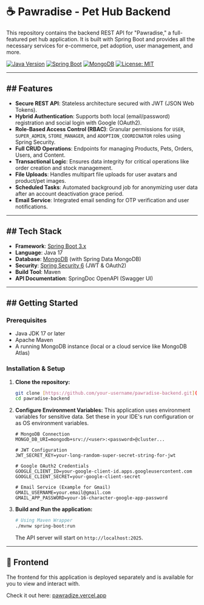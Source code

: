 # ☕ Pawradise - Pet Hub Backend

This repository contains the backend REST API for "Pawradise," a full-featured pet hub application. It is built with Spring Boot and provides all the necessary services for e-commerce, pet adoption, user management, and more.

[![Java Version](https://img.shields.io/badge/java-17-orange.svg)](https://www.oracle.com/java/)
[![Spring Boot](https://img.shields.io/badge/Spring%20Boot-3.x-brightgreen.svg)](https://spring.io/projects/spring-boot)
[![MongoDB](https://img.shields.io/badge/database-MongoDB-green.svg)](https://www.mongodb.com/)
[![License: MIT](https://img.shields.io/badge/License-MIT-yellow.svg)](https://opensource.org/licenses/MIT)

---
## ## Features

* **Secure REST API**: Stateless architecture secured with JWT (JSON Web Tokens).
* **Hybrid Authentication**: Supports both local (email/password) registration and social login with Google (OAuth2).
* **Role-Based Access Control (RBAC)**: Granular permissions for `USER`, `SUPER_ADMIN`, `STORE_MANAGER`, and `ADOPTION_COORDINATOR` roles using Spring Security.
* **Full CRUD Operations**: Endpoints for managing Products, Pets, Orders, Users, and Content.
* **Transactional Logic**: Ensures data integrity for critical operations like order creation and stock management.
* **File Uploads**: Handles multipart file uploads for user avatars and product/pet images.
* **Scheduled Tasks**: Automated background job for anonymizing user data after an account deactivation grace period.
* **Email Service**: Integrated email sending for OTP verification and user notifications.

---
## ## Tech Stack

* **Framework**: [Spring Boot 3.x](https://spring.io/)
* **Language**: Java 17
* **Database**: [MongoDB](https://www.mongodb.com/) (with Spring Data MongoDB)
* **Security**: [Spring Security 6](https://spring.io/projects/spring-security) (JWT & OAuth2)
* **Build Tool**: Maven
* **API Documentation**: SpringDoc OpenAPI (Swagger UI)

---
## ## Getting Started

### **Prerequisites**

* Java JDK 17 or later
* Apache Maven
* A running MongoDB instance (local or a cloud service like MongoDB Atlas)

### **Installation & Setup**

1.  **Clone the repository:**
    ```bash
    git clone [https://github.com/your-username/pawradise-backend.git](https://github.com/your-username/pawradise-backend.git)
    cd pawradise-backend
    ```

2.  **Configure Environment Variables:**
    This application uses environment variables for sensitive data. Set these in your IDE's run configuration or as OS environment variables.

    ```
    # MongoDB Connection
    MONGO_DB_URI=mongodb+srv://<user>:<password>@cluster...

    # JWT Configuration
    JWT_SECRET_KEY=your-long-random-super-secret-string-for-jwt

    # Google OAuth2 Credentials
    GOOGLE_CLIENT_ID=your-google-client-id.apps.googleusercontent.com
    GOOGLE_CLIENT_SECRET=your-google-client-secret

    # Email Service (Example for Gmail)
    GMAIL_USERNAME=your.email@gmail.com
    GMAIL_APP_PASSWORD=your-16-character-google-app-password
    ```

3.  **Build and Run the application:**
    ```bash
    # Using Maven Wrapper
    ./mvnw spring-boot:run
    ```
    The API server will start on `http://localhost:2025`.

---

## 🚀 Frontend

The frontend for this application is deployed separately and is available for you to view and interact with.

Check it out here: [pawradize.vercel.app](https://pawradize.vercel.app)

[//]: # (---)

[//]: # (## ## License)

[//]: # (This project is licensed under the MIT License. See the [LICENSE]&#40;LICENSE&#41; file for details.)
